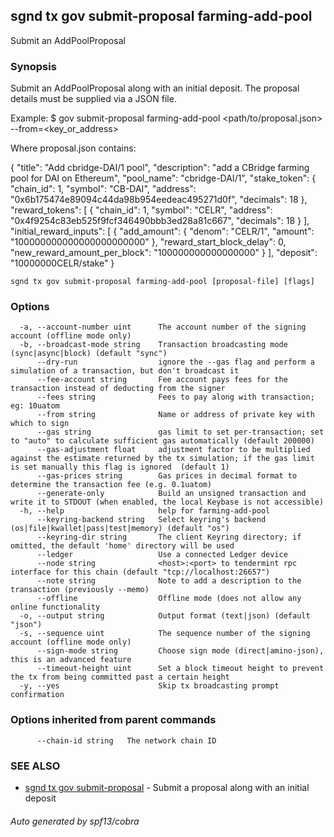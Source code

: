 ## sgnd tx gov submit-proposal farming-add-pool

Submit an AddPoolProposal

### Synopsis

Submit an AddPoolProposal along with an initial deposit.
The proposal details must be supplied via a JSON file.

Example:
$ <appd> gov submit-proposal farming-add-pool <path/to/proposal.json> --from=<key_or_address>

Where proposal.json contains:

{
  "title": "Add cbridge-DAI/1 pool",
  "description": "add a CBridge farming pool for DAI on Ethereum",
  "pool_name": "cbridge-DAI/1",
  "stake_token": {
    "chain_id": 1,
    "symbol": "CB-DAI",
    "address": "0x6b175474e89094c44da98b954eedeac495271d0f",
    "decimals": 18
  },
  "reward_tokens": [
    {
      "chain_id": 1,
      "symbol": "CELR",
      "address": "0x4f9254c83eb525f9fcf346490bbb3ed28a81c667",
      "decimals": 18
    }
  ],
  "initial_reward_inputs": [
    {
      "add_amount": {
        "denom": "CELR/1",
        "amount": "100000000000000000000000"
      },
      "reward_start_block_delay": 0,
      "new_reward_amount_per_block": "100000000000000000"
    }
  ],
  "deposit": "10000000CELR/stake"
}

```
sgnd tx gov submit-proposal farming-add-pool [proposal-file] [flags]
```

### Options

```
  -a, --account-number uint      The account number of the signing account (offline mode only)
  -b, --broadcast-mode string    Transaction broadcasting mode (sync|async|block) (default "sync")
      --dry-run                  ignore the --gas flag and perform a simulation of a transaction, but don't broadcast it
      --fee-account string       Fee account pays fees for the transaction instead of deducting from the signer
      --fees string              Fees to pay along with transaction; eg: 10uatom
      --from string              Name or address of private key with which to sign
      --gas string               gas limit to set per-transaction; set to "auto" to calculate sufficient gas automatically (default 200000)
      --gas-adjustment float     adjustment factor to be multiplied against the estimate returned by the tx simulation; if the gas limit is set manually this flag is ignored  (default 1)
      --gas-prices string        Gas prices in decimal format to determine the transaction fee (e.g. 0.1uatom)
      --generate-only            Build an unsigned transaction and write it to STDOUT (when enabled, the local Keybase is not accessible)
  -h, --help                     help for farming-add-pool
      --keyring-backend string   Select keyring's backend (os|file|kwallet|pass|test|memory) (default "os")
      --keyring-dir string       The client Keyring directory; if omitted, the default 'home' directory will be used
      --ledger                   Use a connected Ledger device
      --node string              <host>:<port> to tendermint rpc interface for this chain (default "tcp://localhost:26657")
      --note string              Note to add a description to the transaction (previously --memo)
      --offline                  Offline mode (does not allow any online functionality
  -o, --output string            Output format (text|json) (default "json")
  -s, --sequence uint            The sequence number of the signing account (offline mode only)
      --sign-mode string         Choose sign mode (direct|amino-json), this is an advanced feature
      --timeout-height uint      Set a block timeout height to prevent the tx from being committed past a certain height
  -y, --yes                      Skip tx broadcasting prompt confirmation
```

### Options inherited from parent commands

```
      --chain-id string   The network chain ID
```

### SEE ALSO

* [sgnd tx gov submit-proposal](sgnd_tx_gov_submit-proposal.md)	 - Submit a proposal along with an initial deposit

###### Auto generated by spf13/cobra
